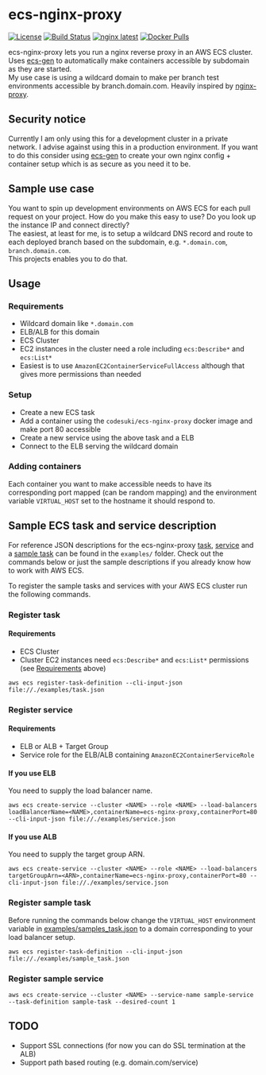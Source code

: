 # ecs-nginx-proxy
[![License](http://img.shields.io/badge/license-MIT-red.svg?style=flat)](./LICENSE)
[![Build Status](http://img.shields.io/travis/codesuki/ecs-nginx-proxy.svg?style=flat)](https://travis-ci.org/codesuki/ecs-nginx-proxy)
[![nginx latest](https://img.shields.io/badge/nginx-latest-brightgreen.svg?style=flat)](https://hub.docker.com/_/nginx/)
[![Docker Pulls](https://img.shields.io/docker/pulls/codesuki/ecs-nginx-proxy.svg)](https://hub.docker.com/r/codesuki/ecs-nginx-proxy/)

ecs-nginx-proxy lets you run a nginx reverse proxy in an AWS ECS cluster. <br/>
Uses [ecs-gen](https://github.com/codesuki/ecs-gen) to automatically make containers accessible by subdomain as they are started. <br/>
My use case is using a wildcard domain to make per branch test environments accessible by branch.domain.com. Heavily inspired by [nginx-proxy](https://github.com/jwilder/nginx-proxy).

## Security notice
Currently I am only using this for a development cluster in a private network. I advise against using this in a production environment. If you want to do this consider using [ecs-gen](https://github.com/codesuki/ecs-gen) to create your own nginx config + container setup which is as secure as you need it to be.

## Sample use case
You want to spin up development environments on AWS ECS for each pull request on your project.
How do you make this easy to use? Do you look up the instance IP and connect directly? <br/>
The easiest, at least for me, is to setup a wildcard DNS record and route to each deployed branch based on the subdomain, e.g. `*.domain.com`, `branch.domain.com`. <br/>
This projects enables you to do that.

## Usage
### Requirements
* Wildcard domain like `*.domain.com`
* ELB/ALB for this domain
* ECS Cluster
* EC2 instances in the cluster need a role including `ecs:Describe*` and `ecs:List*`
 * Easiest is to use `AmazonEC2ContainerServiceFullAccess` although that gives more permissions than needed

### Setup
* Create a new ECS task
 * Add a container using the `codesuki/ecs-nginx-proxy` docker image and make port 80 accessible
* Create a new service using the above task and a ELB
 * Connect to the ELB serving the wildcard domain

### Adding containers
Each container you want to make accessible needs to have its corresponding port mapped (can be random mapping) and the environment variable `VIRTUAL_HOST` set to the hostname it should respond to.

## Sample ECS task and service description
For reference JSON descriptions for the ecs-nginx-proxy [task](./examples/task.json), [service](./examples/service.json) and a [sample task](./examples/sample_task.json) can be found in the `examples/` folder.
Check out the commands below or just the sample descriptions if you already know how to work with AWS ECS.

To register the sample tasks and services with your AWS ECS cluster run the following commands.
### Register task
#### Requirements
* ECS Cluster
* Cluster EC2 instances need `ecs:Describe*` and `ecs:List*` permissions (see [Requirements](#usage) above)
```
aws ecs register-task-definition --cli-input-json file://./examples/task.json
```

### Register service
#### Requirements
* ELB or ALB + Target Group
* Service role for the ELB/ALB containing `AmazonEC2ContainerServiceRole`

#### If you use ELB
You need to supply the load balancer name.
```
aws ecs create-service --cluster <NAME> --role <NAME> --load-balancers loadBalancerName=<NAME>,containerName=ecs-nginx-proxy,containerPort=80 --cli-input-json file://./examples/service.json
```

#### If you use ALB
You need to supply the target group ARN.
```
aws ecs create-service --cluster <NAME> --role <NAME> --load-balancers targetGroupArn=<ARN>,containerName=ecs-nginx-proxy,containerPort=80 --cli-input-json file://./examples/service.json
```

### Register sample task
Before running the commands below change the `VIRTUAL_HOST` environment variable in [examples/samples_task.json](./examples/sample_task.json) to a domain corresponding to your load balancer setup.

```
aws ecs register-task-definition --cli-input-json file://./examples/sample_task.json
```

### Register sample service
```
aws ecs create-service --cluster <NAME> --service-name sample-service --task-definition sample-task --desired-count 1
```

## TODO
* Support SSL connections (for now you can do SSL termination at the ALB)
* Support path based routing (e.g. domain.com/service)
